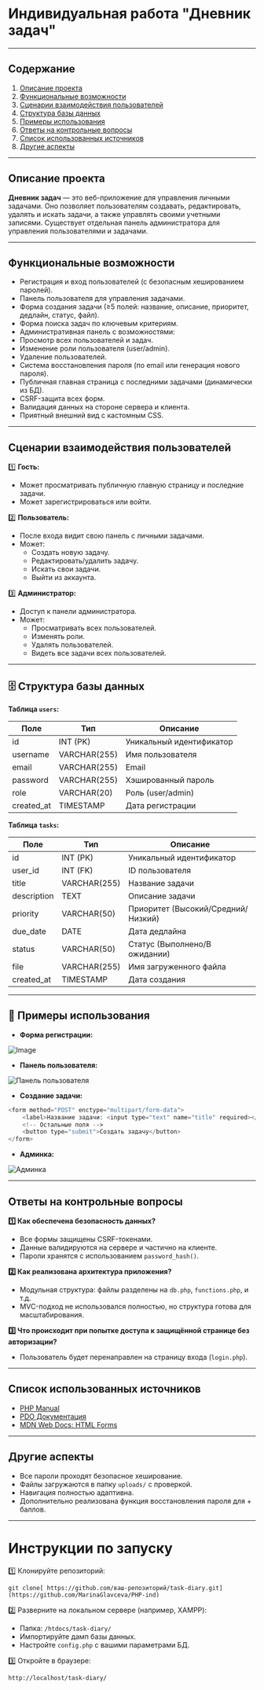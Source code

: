 
#  Индивидуальная работа "Дневник задач"

---

##  Содержание

1. [Описание проекта](#описание-проекта)
2. [Функциональные возможности](#функциональные-возможности)
3. [Сценарии взаимодействия пользователей](#сценарии-взаимодействия-пользователей)
4. [Структура базы данных](#структура-базы-данных)
5. [Примеры использования](#примеры-использования)
6. [Ответы на контрольные вопросы](#ответы-на-контрольные-вопросы)
7. [Список использованных источников](#список-использованных-источников)
8. [Другие аспекты](#другие-аспекты)

---

##  Описание проекта

**Дневник задач** — это веб-приложение для управления личными задачами. Оно позволяет пользователям создавать, редактировать, удалять и искать задачи, а также управлять своими учетными записями. Существует отдельная панель администратора для управления пользователями и задачами.

---

##  Функциональные возможности

-  Регистрация и вход пользователей (с безопасным хешированием паролей).
-  Панель пользователя для управления задачами.
-  Форма создания задачи (≥5 полей: название, описание, приоритет, дедлайн, статус, файл).
-  Форма поиска задач по ключевым критериям.
-  Административная панель с возможностями:
-  Просмотр всех пользователей и задач.
-  Изменение роли пользователя (user/admin).
-  Удаление пользователей.
-  Система восстановления пароля (по email или генерация нового пароля).
-  Публичная главная страница с последними задачами (динамически из БД).
-  CSRF-защита всех форм.
-  Валидация данных на стороне сервера и клиента.
-  Приятный внешний вид с кастомным CSS.

---

##  Сценарии взаимодействия пользователей

1️⃣ **Гость:**
- Может просматривать публичную главную страницу и последние задачи.
- Может зарегистрироваться или войти.

2️⃣ **Пользователь:**
- После входа видит свою панель с личными задачами.
- Может:
  - Создать новую задачу.
  - Редактировать/удалить задачу.
  - Искать свои задачи.
  - Выйти из аккаунта.

3️⃣ **Администратор:**
- Доступ к панели администратора.
- Может:
  - Просматривать всех пользователей.
  - Изменять роли.
  - Удалять пользователей.
  - Видеть все задачи всех пользователей.

---

## 🗄 Структура базы данных

**Таблица `users`:**

| Поле       | Тип            | Описание                        |
|------------|----------------|---------------------------------|
| id         | INT (PK)       | Уникальный идентификатор        |
| username   | VARCHAR(255)   | Имя пользователя                |
| email      | VARCHAR(255)   | Email                           |
| password   | VARCHAR(255)   | Хэшированный пароль             |
| role       | VARCHAR(20)    | Роль (user/admin)               |
| created_at | TIMESTAMP      | Дата регистрации                |

**Таблица `tasks`:**

| Поле        | Тип            | Описание                          |
|-------------|----------------|-----------------------------------|
| id          | INT (PK)       | Уникальный идентификатор          |
| user_id     | INT (FK)       | ID пользователя                   |
| title       | VARCHAR(255)   | Название задачи                   |
| description | TEXT           | Описание задачи                   |
| priority    | VARCHAR(50)    | Приоритет (Высокий/Средний/Низкий)|
| due_date    | DATE           | Дата дедлайна                     |
| status      | VARCHAR(50)    | Статус (Выполнено/В ожидании)     |
| file        | VARCHAR(255)   | Имя загруженного файла            |
| created_at  | TIMESTAMP      | Дата создания                     |

---

## 📸 Примеры использования

- **Форма регистрации:**

![Image](https://github.com/user-attachments/assets/60cbceb7-2cc3-4d2e-b1dc-cdb97d53dce7)

- **Панель пользователя:**

![Панель пользователя](screenshots/dashboard.png)

- **Создание задачи:**

```php
<form method="POST" enctype="multipart/form-data">
    <label>Название задачи: <input type="text" name="title" required></label>
    <!-- Остальные поля -->
    <button type="submit">Создать задачу</button>
</form>
```

- **Админка:**

![Админка](screenshots/admin.png)

---

##  Ответы на контрольные вопросы

**1️⃣ Как обеспечена безопасность данных?**

- Все формы защищены CSRF-токенами.
- Данные валидируются на сервере и частично на клиенте.
- Пароли хранятся с использованием `password_hash()`.

**2️⃣ Как реализована архитектура приложения?**

- Модульная структура: файлы разделены на `db.php`, `functions.php`, и т.д.
- MVC-подход не использовался полностью, но структура готова для масштабирования.

**3️⃣ Что происходит при попытке доступа к защищённой странице без авторизации?**

- Пользователь будет перенаправлен на страницу входа (`login.php`).

---

##  Список использованных источников

- [PHP Manual](https://www.php.net/manual/ru/)
- [PDO Документация](https://www.php.net/manual/ru/book.pdo.php)
- [MDN Web Docs: HTML Forms](https://developer.mozilla.org/ru/docs/Web/HTML/Element/form)

---

##  Другие аспекты

- Все пароли проходят безопасное хеширование.
- Файлы загружаются в папку `uploads/` с проверкой.
- Навигация полностью адаптивна.
- Дополнительно реализована функция восстановления пароля для + баллов.

---

#  Инструкции по запуску

1️⃣ Клонируйте репозиторий:

```
git clone[ https://github.com/ваш-репозиторий/task-diary.git](https://github.com/MarinaGlavceva/PHP-ind)
```

2️⃣ Разверните на локальном сервере (например, XAMPP):

- Папка: `/htdocs/task-diary/`
- Импортируйте дамп базы данных.
- Настройте `config.php` с вашими параметрами БД.

3️⃣ Откройте в браузере:

```
http://localhost/task-diary/
```

